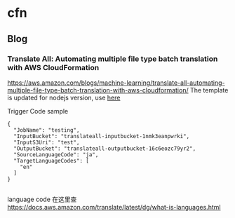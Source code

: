 # cfn

## Blog 
### Translate All: Automating multiple file type batch translation with AWS CloudFormation
https://aws.amazon.com/blogs/machine-learning/translate-all-automating-multiple-file-type-batch-translation-with-aws-cloudformation/
The template is updated for nodejs version, use [here](translateall_updated.yml)

Trigger Code sample
```
{
  "JobName": "testing",
  "InputBucket": "translateall-inputbucket-1nmk3eanpwrki",
  "InputS3Uri": "test",
  "OutputBucket": "translateall-outputbucket-16c6eozc79yr2",
  "SourceLanguageCode": "ja",
  "TargetLanguageCodes": [
    "en"
  ]
}
```
```
```

language code 在这里查
https://docs.aws.amazon.com/translate/latest/dg/what-is-languages.html

